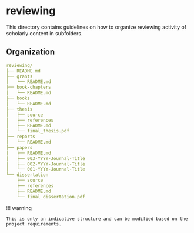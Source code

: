 # reviewing

This directory contains guidelines on how to organize reviewing activity of scholarly content in subfolders.


## Organization

``` yaml
reviewing/
├── README.md
├── grants
│   └── README.md
├── book-chapters
│   └── README.md
├── books
│   └── README.md
├── thesis
│   ├── source
│   ├── references
│   ├── README.md
│   └── final_thesis.pdf
├── reports
│   └── README.md
├── papers
│   ├── README.md
│   ├── 003-YYYY-Journal-Title
│   ├── 002-YYYY-Journal-Title
│   └── 001-YYYY-Journal-Title
└── dissertation
    ├── source
    ├── references
    ├── README.md
    └── final_dissertation.pdf
```

!!! warning

    This is only an indicative structure and can be modified based on the project requirements.